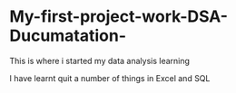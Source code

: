 # My-first-project-work-DSA-Ducumatation-
This is where i started my data analysis learning

I have learnt quit a number of things in Excel and SQL

